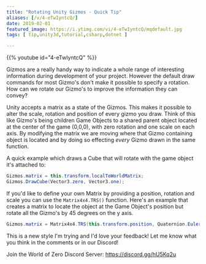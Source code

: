 ```yaml
---
title: "Rotating Unity Gizmos - Quick Tip"
aliases: [/v/4-eTwIyntcQ/]
date: 2019-02-01
featured_image: https://i.ytimg.com/vi/4-eTwIyntcQ/mqdefault.jpg
tags: [ tip,unity3d,tutorial,csharp,dotnet ]

---
```


{{% youtube id="4-eTwIyntcQ" %}}

Gizmos are a really handy way to indicate a whole range of interesting information during development of your project. However the default draw commands for most Gizmo's don't make it possible to specify a rotation. How can we rotate our Gizmo's to improve the information they can convey?

Unity accepts a matrix as a state of the Gizmos. This makes it possible to alter the scale, rotation and position of every gizmo you draw. Think of this like Gizmo's being children Game Objects to a shared parent object located at the center of the game (0,0,0), with zero rotation and one scale on each axis. By modifying the matrix we are moving where that Gizmo containing object is located and by doing so effecting *every* Gizmo drawn in the same function.

A quick example which draws a Cube that will rotate with the game object it's attached to:

```csharp
Gizmos.matrix = this.transform.localToWorldMatrix;
Gizmos.DrawCube(Vector3.zero, Vector3.one);
```

If you'd like to define your own Matrix by providing a position, rotation and scale you can use the `Matrix4x4.TRS()` function. Here's an example that creates a matrix to locate the object at the Game Object's position but rotate all the Gizmo's by 45 degrees on the y axis.

```csharp
Gizmos.matrix = Matrix4x4.TRS(this.transform.position, Quaternion.Euler(0,45,0), Vector3.one);
```

This is a new style I'm trying and I'd love your feedback! Let me know what you think in the comments or in our Discord!

Join the World of Zero Discord Server: https://discord.gg/hU5Kq2u